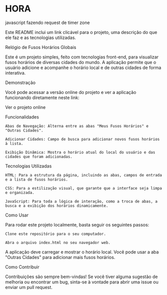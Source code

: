 # HORA
javascript fazendo request de timer zone

Este README inclui um link clicável para o projeto, uma descrição do que ele faz e as tecnologias utilizadas.

Relógio de Fusos Horários Globais

Este é um projeto simples, feito com tecnologias front-end, para visualizar fusos horários de diversas cidades do mundo. A aplicação permite que o usuário adicione e acompanhe o horário local e de outras cidades de forma interativa.

Demonstração

Você pode acessar a versão online do projeto e ver a aplicação funcionando diretamente neste link:

Ver o projeto online

Funcionalidades

    Abas de Navegação: Alterna entre as abas "Meus Fusos Horários" e "Outras Cidades".

    Adicionar Cidades: Campo de busca para adicionar novos fusos horários à lista.

    Exibição Dinâmica: Mostra o horário atual do local do usuário e das cidades que foram adicionadas.

Tecnologias Utilizadas

    HTML: Para a estrutura da página, incluindo as abas, campos de entrada e a lista de fusos horários.

    CSS: Para a estilização visual, que garante que a interface seja limpa e organizada.

    JavaScript: Para toda a lógica de interação, como a troca de abas, a busca e a exibição dos horários dinamicamente.

Como Usar

Para rodar este projeto localmente, basta seguir os seguintes passos:

    Clone este repositório para o seu computador.

    Abra o arquivo index.html no seu navegador web.

A aplicação deve carregar e mostrar o horário local. Você pode usar a aba "Outras Cidades" para adicionar mais fusos horários.

Como Contribuir

Contribuições são sempre bem-vindas! Se você tiver alguma sugestão de melhoria ou encontrar um bug, sinta-se à vontade para abrir uma issue ou enviar um pull request.